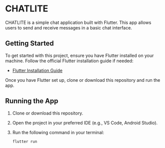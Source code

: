 # CHATLITE

CHATLITE is a simple chat application built with Flutter. This app allows users to send and receive messages in a basic chat interface.

## Getting Started

To get started with this project, ensure you have Flutter installed on your machine. Follow the official Flutter installation guide if needed:

- [Flutter Installation Guide](https://docs.flutter.dev/get-started/install)

Once you have Flutter set up, clone or download this repository and run the app.

## Running the App

1. Clone or download this repository.
2. Open the project in your preferred IDE (e.g., VS Code, Android Studio).
3. Run the following command in your terminal:

   ```bash
   flutter run
